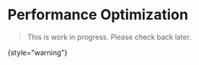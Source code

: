 # Performance Optimization

> This is work in progress. Please check back later.
> 
{style="warning"}

